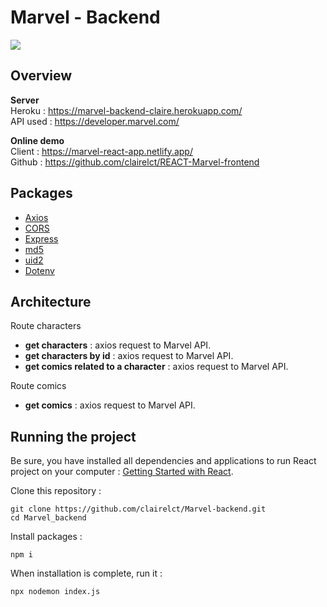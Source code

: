 # Marvel - Backend

[![](http://image.noelshack.com/fichiers/2021/23/2/1623179184-cover-marvel.png)](https://marvel-react-app.netlify.app/)

## Overview

**Server** <br />
Heroku : https://marvel-backend-claire.herokuapp.com/ <br />
API used : https://developer.marvel.com/

**Online demo** <br />
Client : https://marvel-react-app.netlify.app/ <br />
Github : https://github.com/clairelct/REACT-Marvel-frontend

## Packages

- [Axios](https://github.com/axios/axios)
- [CORS](https://github.com/expressjs/cors#readme)
- [Express](https://github.com/expressjs/express)
- [md5](https://github.com/pvorb/node-md5)
- [uid2](https://www.npmjs.com/package/uid2?activeTab=versions)
- [Dotenv](https://www.npmjs.com/package/dotenv)

## Architecture

Route characters

- **get characters** : axios request to Marvel API.
- **get characters by id** : axios request to Marvel API.
- **get comics related to a character** : axios request to Marvel API.

Route comics

- **get comics** : axios request to Marvel API.

## Running the project

Be sure, you have installed all dependencies and applications to run React project on your computer : [Getting Started with React](https://reactjs.org/docs/getting-started.html).

Clone this repository :

```
git clone https://github.com/clairelct/Marvel-backend.git
cd Marvel_backend
```

Install packages :

```
npm i
```

When installation is complete, run it :

```
npx nodemon index.js
```
